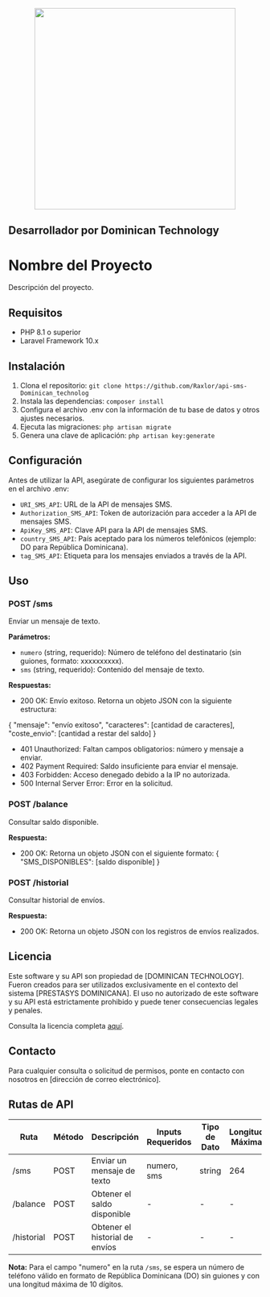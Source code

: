 <p align="center"><a href="https://laravel.com" target="_blank"><img src="https://panel.dominicantechnology.com/assets/images/logo-dark3.png" width="400"></a></p>



## Desarrollador por Dominican Technology

# Nombre del Proyecto

Descripción del proyecto.

## Requisitos

- PHP 8.1 o superior
- Laravel Framework 10.x

## Instalación

1. Clona el repositorio: `git clone https://github.com/Raxlor/api-sms-Dominican_technolog`
2. Instala las dependencias: `composer install`
3. Configura el archivo .env con la información de tu base de datos y otros ajustes necesarios.
4. Ejecuta las migraciones: `php artisan migrate`
5. Genera una clave de aplicación: `php artisan key:generate`

## Configuración

Antes de utilizar la API, asegúrate de configurar los siguientes parámetros en el archivo .env:

- `URI_SMS_API`: URL de la API de mensajes SMS.
- `Authorization_SMS_API`: Token de autorización para acceder a la API de mensajes SMS.
- `ApiKey_SMS_API`: Clave API para la API de mensajes SMS.
- `country_SMS_API`: País aceptado para los números telefónicos (ejemplo: DO para República Dominicana).
- `tag_SMS_API`: Etiqueta para los mensajes enviados a través de la API.

## Uso

### POST /sms

Enviar un mensaje de texto.

**Parámetros:**
- `numero` (string, requerido): Número de teléfono del destinatario (sin guiones, formato: xxxxxxxxxx).
- `sms` (string, requerido): Contenido del mensaje de texto.

**Respuestas:**
- 200 OK: Envío exitoso. Retorna un objeto JSON con la siguiente estructura:

{
"mensaje": "envío exitoso",
"caracteres": [cantidad de caracteres],
"coste_envio": [cantidad a restar del saldo]
}
- 401 Unauthorized: Faltan campos obligatorios: número y mensaje a enviar.
- 402 Payment Required: Saldo insuficiente para enviar el mensaje.
- 403 Forbidden: Acceso denegado debido a la IP no autorizada.
- 500 Internal Server Error: Error en la solicitud.

### POST /balance

Consultar saldo disponible.

**Respuesta:**
- 200 OK: Retorna un objeto JSON con el siguiente formato:
{
"SMS_DISPONIBLES": [saldo disponible]
}

### POST /historial

Consultar historial de envíos.

**Respuesta:**
- 200 OK: Retorna un objeto JSON con los registros de envíos realizados.

## Licencia

Este software y su API son propiedad de [DOMINICAN TECHNOLOGY]. Fueron creados para ser utilizados exclusivamente en el contexto del sistema [PRESTASYS DOMINICANA]. El uso no autorizado de este software y su API está estrictamente prohibido y puede tener consecuencias legales y penales.

Consulta la licencia completa [aquí](enlace-a-la-licencia).

## Contacto

Para cualquier consulta o solicitud de permisos, ponte en contacto con nosotros en [dirección de correo electrónico].


  
## Rutas de API

| Ruta                | Método | Descripción                       | Inputs Requeridos  | Tipo de Dato       | Longitud Máxima    | Autenticación      |
|---------------------|--------|-----------------------------------|--------------------|--------------------|--------------------|--------------------|
| /sms                | POST   | Enviar un mensaje de texto         | numero, sms        | string             | 264                | Bearer token       |
| /balance            | POST   | Obtener el saldo disponible        | -                  | -                  | -                  | Bearer token       |
| /historial          | POST   | Obtener el historial de envíos     | -                  | -                  | -                  | Bearer token       |

**Nota:** Para el campo "numero" en la ruta `/sms`, se espera un número de teléfono válido en formato de República Dominicana (DO) sin guiones y con una longitud máxima de 10 dígitos.

